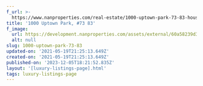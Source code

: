 ```yaml
---
f_url: >-
  https://www.nanproperties.com/real-estate/1000-uptown-park-73-83-houston-tx-77056/30256598/103820847
title: '1000 Uptown Park, #73 83'
f_image:
  url: https://development.nanproperties.com/assets/external/60a58239d30ee02eca6394f4_img-1.jpeg
  alt: null
slug: 1000-uptown-park-73-83
updated-on: '2021-05-19T21:25:13.649Z'
created-on: '2021-05-19T21:25:13.649Z'
published-on: '2023-12-05T18:21:52.835Z'
layout: '[luxury-listings-page].html'
tags: luxury-listings-page
---
```



